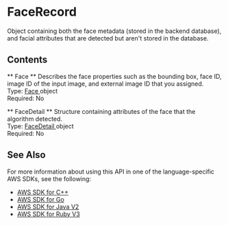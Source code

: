# FaceRecord<a name="API_FaceRecord"></a>

Object containing both the face metadata \(stored in the backend database\), and facial attributes that are detected but aren't stored in the database\.

## Contents<a name="API_FaceRecord_Contents"></a>

 ** Face **   <a name="rekognition-Type-FaceRecord-Face"></a>
Describes the face properties such as the bounding box, face ID, image ID of the input image, and external image ID that you assigned\.   
Type: [ Face ](API_Face.md) object  
Required: No

 ** FaceDetail **   <a name="rekognition-Type-FaceRecord-FaceDetail"></a>
Structure containing attributes of the face that the algorithm detected\.  
Type: [ FaceDetail ](API_FaceDetail.md) object  
Required: No

## See Also<a name="API_FaceRecord_SeeAlso"></a>

For more information about using this API in one of the language\-specific AWS SDKs, see the following:
+  [ AWS SDK for C\+\+](https://docs.aws.amazon.com/goto/SdkForCpp/rekognition-2016-06-27/FaceRecord) 
+  [ AWS SDK for Go](https://docs.aws.amazon.com/goto/SdkForGoV1/rekognition-2016-06-27/FaceRecord) 
+  [ AWS SDK for Java V2](https://docs.aws.amazon.com/goto/SdkForJavaV2/rekognition-2016-06-27/FaceRecord) 
+  [ AWS SDK for Ruby V3](https://docs.aws.amazon.com/goto/SdkForRubyV3/rekognition-2016-06-27/FaceRecord) 
